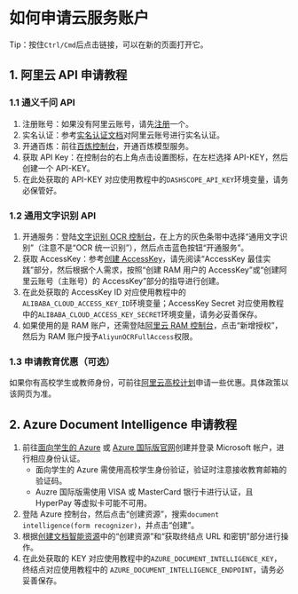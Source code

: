 # 如何申请云服务账户

Tip：按住`Ctrl/Cmd`后点击链接，可以在新的页面打开它。

## 1. 阿里云 API 申请教程

### 1.1 通义千问 API

1. 注册账号：如果没有阿里云账号，请先[注册](https://account.aliyun.com/register/qr_register.htm?spm=a2c4g.11186623.0.0.5f7c5bbfotWlj8&oauth_callback=https%3A%2F%2Fbailian.console.aliyun.com%2F%3FapiKey%3D1)一个。
2. 实名认证：参考[实名认证文档](https://help.aliyun.com/zh/account/user-guide/individual-identities?spm=a2c4g.11186623.0.0.5f7cb0a8OQmG74)对阿里云账号进行实名认证。
3. 开通百炼：前往[百炼控制台](https://bailian.console.aliyun.com/?spm=a2c4g.11186623.0.0.5f7c5bbfotWlj8#/model-market)，开通百炼模型服务。
4. 获取 API Key：在控制台的右上角点击设置图标，在左栏选择 API-KEY，然后创建一个 API-KEY。
5. 在此处获取的 API-KEY 对应使用教程中的`DASHSCOPE_API_KEY`环境变量，请务必保管好。

### 1.2 通用文字识别 API

1. 开通服务：登陆[文字识别 OCR 控制台](https://ocr.console.aliyun.com/?spm=a2c4g.11186623.0.0.612ac0e1o3lBvJ)，在上方的灰色条带中选择“通用文字识别”（注意不是“OCR 统一识别”），然后点击蓝色按钮“开通服务”。
2. 获取 AccessKey：参考[创建 AccessKey](https://help.aliyun.com/zh/ram/user-guide/create-an-accesskey-pair?spm=a2c4g.11186623.0.0.612ac0e1o3lBvJ)，请先阅读“AccessKey 最佳实践”部分，然后根据个人需求，按照“创建 RAM 用户的 AccessKey”或“创建阿里云账号（主账号）的 AccessKey”部分的指导进行创建。
3. 在此处获取的 AccessKey ID 对应使用教程中的`ALIBABA_CLOUD_ACCESS_KEY_ID`环境变量；AccessKey Secret 对应使用教程中的`ALIBABA_CLOUD_ACCESS_KEY_SECRET`环境变量，请务必妥善保存。
4. 如果使用的是 RAM 账户，还需登陆[阿里云 RAM 控制台](https://ram.console.aliyun.com/permissions)，点击“新增授权”，然后为 RAM 账户授予`AliyunOCRFullAccess`权限。

### 1.3 申请教育优惠（可选）

如果你有高校学生或教师身份，可前往[阿里云高校计划](https://university.aliyun.com)申请一些优惠。具体政策以该网页为准。

## 2. Azure Document Intelligence 申请教程

1. 前往[面向学生的 Azure](https://azure.microsoft.com/zh-cn/free/students) 或 [Azure 国际版官网](https://azure.microsoft.com/zh-cn/)创建并登录 Microsoft 帐户，进行相应身份认证。
   - 面向学生的 Azure 需使用高校学生身份验证，验证时注意接收教育邮箱的验证码。
   - Auzre 国际版需使用 VISA 或 MasterCard 银行卡进行认证，且 HyperPay 等虚拟卡可能不可用。
2. 登陆 Azure 控制台，然后点击“创建资源”，搜索`document intelligence(form recognizer)`，并点击“创建”。
3. 根据[创建文档智能资源](https://learn.microsoft.com/zh-cn/azure/ai-services/document-intelligence/how-to-guides/create-document-intelligence-resource?view=doc-intel-4.0.0)中的“创建资源”和“获取终结点 URL 和密钥”部分进行操作。
4. 在此处获取的 KEY 对应使用教程中的`AZURE_DOCUMENT_INTELLIGENCE_KEY`，终结点对应使用教程中的 `AZURE_DOCUMENT_INTELLIGENCE_ENDPOINT`，请务必妥善保存。
